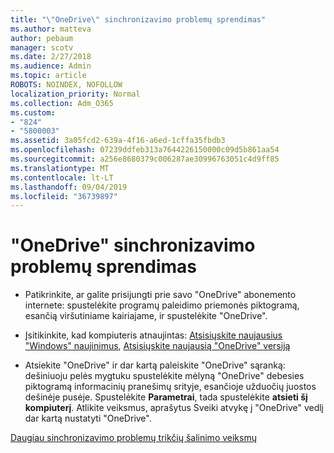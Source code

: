 ```yaml
---
title: "\"OneDrive\" sinchronizavimo problemų sprendimas"
ms.author: matteva
author: pebaum
manager: scotv
ms.date: 2/27/2018
ms.audience: Admin
ms.topic: article
ROBOTS: NOINDEX, NOFOLLOW
localization_priority: Normal
ms.collection: Adm_O365
ms.custom:
- "824"
- "5800003"
ms.assetid: 3a05fcd2-639a-4f16-a6ed-1cffa35fbdb3
ms.openlocfilehash: 07239ddfeb313a7644226150000c09d5b861aa54
ms.sourcegitcommit: a256e8680379c006287ae30996763051c4d9ff85
ms.translationtype: MT
ms.contentlocale: lt-LT
ms.lasthandoff: 09/04/2019
ms.locfileid: "36739897"
---
```

# <a name="fix-onedrive-sync-problems"></a>"OneDrive" sinchronizavimo problemų sprendimas

- Patikrinkite, ar galite prisijungti prie savo "OneDrive" abonemento internete: spustelėkite programų paleidimo priemonės piktogramą, esančią viršutiniame kairiajame, ir spustelėkite "OneDrive".
    
- Įsitikinkite, kad kompiuteris atnaujintas: [Atsisiųskite naujausius "Windows" naujinimus](http://go.microsoft.com/fwlink/p/?LinkId=825773), [Atsisiųskite naujausią "OneDrive" versiją](https://go.microsoft.com/fwlink/p/?linkid=844652)
    
- Atsiekite "OneDrive" ir dar kartą paleiskite "OneDrive" sąranką: dešiniuoju pelės mygtuku spustelėkite mėlyną "OneDrive" debesies piktogramą informacinių pranešimų srityje, esančioje užduočių juostos dešinėje pusėje. Spustelėkite **Parametrai**, tada spustelėkite **atsieti šį kompiuterį**. Atlikite veiksmus, aprašytus Sveiki atvykę į "OneDrive" vedlį dar kartą nustatyti "OneDrive".
    
[Daugiau sinchronizavimo problemų trikčių šalinimo veiksmų](https://support.office.com/article/fix-onedrive-for-business-sync-problems-207e983e-146d-404c-a994-672ef29e1f90)
  


